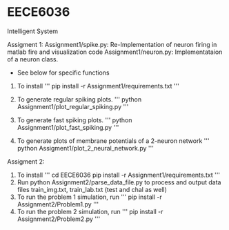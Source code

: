# EECE6036
Intelligent System

Assigment 1:
Assignment1/spike.py: Re-Implementation of neuron firing in matlab fire and visualization code
Assignment1/neuron.py: Implementataion of a neuron class.
- See below for specific functions

1. To install
'''
pip install -r Assignment1/requirements.txt
'''

2. To generate regular spiking plots.
'''
python Assignment1/plot_regular_spiking.py
'''

3. To generate fast spiking plots.
'''
python Assignment1/plot_fast_spiking.py
'''

4. To generate plots of membrane potentials of a 2-neuron network
'''
python Assigment1/plot_2_neural_network.py
'''




Assigment 2:
1. To install
'''
cd EECE6036
pip install -r Assignment1/requirements.txt
'''
2. Run python Assignment2/parse_data_file.py to process and output data files train_img.txt, train_lab.txt (test and chal as well)
3. To run the problem 1 simulation, run 
'''
pip install -r Assignment2/Problem1.py
'''
4. To run the problem 2 simulation, run 
'''
pip install -r Assignment2/Problem2.py
'''